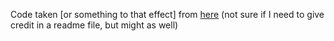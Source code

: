 Code taken \[or something to that effect] from [here](https://github.com/DarkBlade12/ParticleEffect) (not sure if I need to give credit in a readme file, but might as well)
